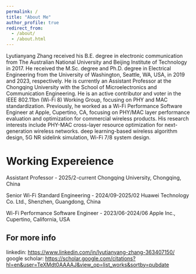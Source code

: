 ```yaml
---
permalink: /
title: "About Me"
author_profile: true
redirect_from: 
  - /about/
  - /about.html
---
```


Lyutianyang Zhang received his B.E. degree in electronic communication from The Australian National University and Beijing Institute of Technology in 2017. He received the M.Sc. degree and Ph.D. degree in Electrical Engineering from the University of Washington, Seattle, WA, USA, in 2019 and 2023, respectively. He is currently an Assistant Professor at the Chongqing University with the School of Microelectronics and Communication Engineering. He is an active contributor and voter in the IEEE 802.11bn (Wi-Fi 8) Working Group, focusing on PHY and MAC standardization. Previously, he worked as a Wi-Fi Performance Software Engineer at Apple, Cupertino, CA, focusing on PHY/MAC layer performance evaluation and optimization for commercial wireless products. His research interests include PHY-MAC cross-layer resource optimization for next-generation wireless networks. deep learning-based wireless algorithm design, 5G NR sidelink simulation, Wi-Fi 7/8 system design.

Working Expereience
======
Assistant Professor - 2025/2-current                      Chongqing University, Chongqing, China 

Senior Wi-Fi Standard Engineering - 2024/09-2025/02       Huawei Technology Co. Ltd., Shenzhen, Guangdong, China

Wi-Fi Performance Software Engineer - 2023/06-2024/06     Apple Inc., Cupertino, California, USA

For more info
------
linkedin: https://www.linkedin.com/in/lyutianyang-zhang-363407150/
google scholar: https://scholar.google.com/citations?hl=en&user=TeXMdt0AAAAJ&view_op=list_works&sortby=pubdate
